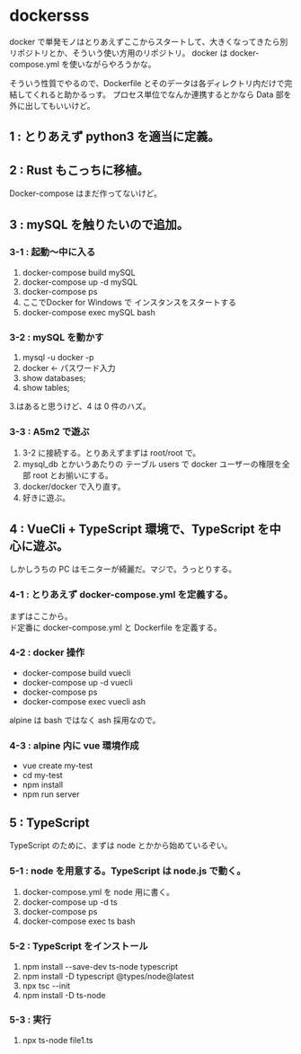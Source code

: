 # dockersss

docker で単発モノはとりあえずここからスタートして、大きくなってきたら別リポジトリとか、そういう使い方用のリポジトリ。
docker は docker-compose.yml を使いながらやろうかな。

そういう性質でやるので、Dockerfile とそのデータは各ディレクトリ内だけで完結してくれると助かるっす。
プロセス単位でなんか連携するとかなら Data 部を外に出してもいいけど。

## 1 : とりあえず python3 を適当に定義。

## 2 : Rust もこっちに移植。

Docker-compose はまだ作ってないけど。

## 3 : mySQL を触りたいので追加。

### 3-1 : 起動～中に入る

1. docker-compose build mySQL
2. docker-compose up -d mySQL
3. docker-compose ps
4. ここでDocker for Windows で インスタンスをスタートする
5. docker-compose exec mySQL bash

### 3-2 : mySQL を動かす

1. mysql -u docker -p
2. docker ← パスワード入力
3. show databases;
4. show tables;

3.はあると思うけど、4 は 0 件のハズ。

### 3-3 : A5m2 で遊ぶ

1. 3-2 に接続する。とりあえずまずは root/root で。
2. mysql_db とかいうあたりの テーブル users で docker ユーザーの権限を全部 root とお揃いにする。
3. docker/docker で入り直す。
4. 好きに遊ぶ。

## 4 : VueCli + TypeScript 環境で、TypeScript を中心に遊ぶ。

しかしうちの PC はモニターが綺麗だ。マジで。うっとりする。

### 4-1 : とりあえず docker-compose.yml を定義する。

まずはここから。  
ド定番に docker-compose.yml と Dockerfile を定義する。

### 4-2 : docker 操作

- docker-compose build vuecli
- docker-compose up -d vuecli
- docker-compose ps
- docker-compose exec vuecli ash

alpine は bash ではなく ash 採用なので。

### 4-3 : alpine 内に vue 環境作成

- vue create my-test
- cd my-test
- npm install
- npm run server

## 5 : TypeScript

TypeScript のために、まずは node とかから始めているぞい。

### 5-1 : node を用意する。TypeScript は node.js で動く。

1. docker-compose.yml を node 用に書く。
2. docker-compose up -d ts
3. docker-compose ps
4. docker-compose exec ts bash

### 5-2 : TypeScript をインストール

1. npm install --save-dev ts-node typescript
2. npm install -D typescript @types/node@latest
3. npx tsc --init
4. npm install -D ts-node

### 5-3 : 実行

1. npx ts-node file1.ts
